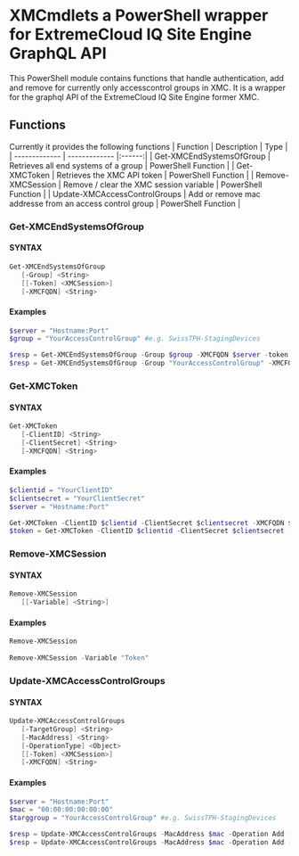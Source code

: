 # XMCmdlets a PowerShell wrapper for ExtremeCloud IQ Site Engine GraphQL API
 
 This PowerShell module contains functions that handle authentication, add and remove for currently only accesscontrol groups in XMC.
It is a wrapper for the graphql API of the ExtremeCloud IQ Site Engine former XMC.
 
 ## Functions
Currently it provides the following functions
| Function  | Description   | Type   |
| ------------- | ------------- |:------:|
| Get-XMCEndSystemsOfGroup | Retrieves all end systems of a group | PowerShell Function |
| Get-XMCToken | Retrieves the XMC API token | PowerShell Function |
| Remove-XMCSession | Remove / clear the XMC session variable | PowerShell Function |
| Update-XMCAccessControlGroups | Add or remove mac addresse from an access control group | PowerShell Function | 
 
### Get-XMCEndSystemsOfGroup
#### SYNTAX
``` powershell
Get-XMCEndSystemsOfGroup
   [-Group] <String>
   [[-Token] <XMCSession>]
   [-XMCFQDN] <String>
```

#### Examples

``` powershell
$server = "Hostname:Port"
$group = "YourAccessControlGroup" #e.g. SwissTPH-StagingDevices

$resp = Get-XMCEndSystemsOfGroup -Group $group -XMCFQDN $server -token $xmcsession    
$resp = Get-XMCEndSystemsOfGroup -Group "YourAccessControlGroup" -XMCFQDN $server -token $xmcsession
```

### Get-XMCToken
#### SYNTAX
``` powershell
Get-XMCToken
   [-ClientID] <String>
   [-ClientSecret] <String>
   [-XMCFQDN] <String>
```

#### Examples

``` powershell
$clientid = "YourClientID"
$clientsecret = "YourClientSecret"
$server = "Hostname:Port"

Get-XMCToken -ClientID $clientid -ClientSecret $clientsecret -XMCFQDN $server    
$token = Get-XMCToken -ClientID $clientid -ClientSecret $clientsecret -XMCFQDN $server
```

### Remove-XMCSession
#### SYNTAX
``` powershell
Remove-XMCSession
   [[-Variable] <String>]
```

#### Examples

``` powershell
Remove-XMCSession
    
Remove-XMCSession -Variable "Token"
```

### Update-XMCAccessControlGroups
#### SYNTAX
``` powershell
Update-XMCAccessControlGroups
   [-TargetGroup] <String>
   [-MacAddress] <String>
   [-OperationType] <Object>
   [[-Token] <XMCSession>]
   [-XMCFQDN] <String>
```

#### Examples

``` powershell
$server = "Hostname:Port"
$mac = "00:00:00:00:00:00"
$targgroup = "YourAccessControlGroup" #e.g. SwissTPH-StagingDevices

$resp = Update-XMCAccessControlGroups -MacAddress $mac -Operation Add -XMCFQDN $server -TargetGroup $targgroup    
$resp = Update-XMCAccessControlGroups -MacAddress $mac -Operation Add -XMCFQDN $server -TargetGroup $targgroup -Token $token
```

